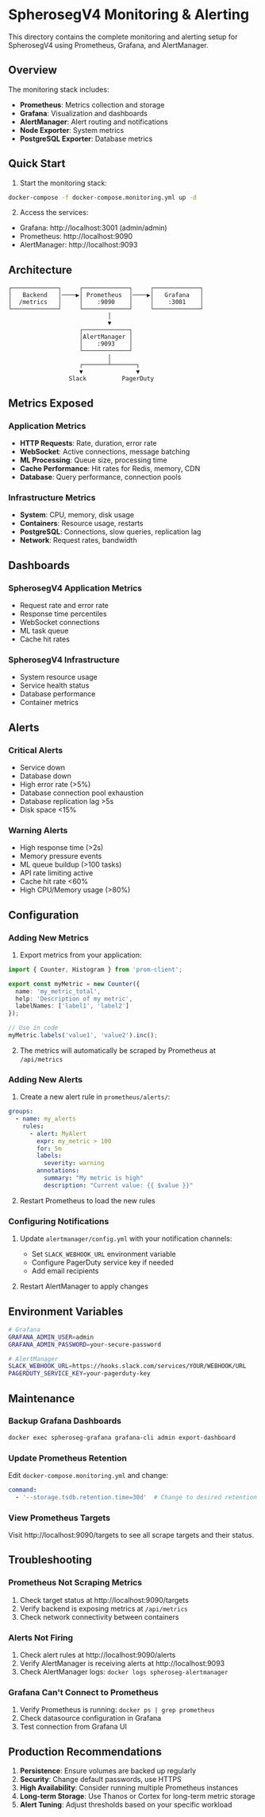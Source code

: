 # SpherosegV4 Monitoring & Alerting

This directory contains the complete monitoring and alerting setup for SpherosegV4 using Prometheus, Grafana, and AlertManager.

## Overview

The monitoring stack includes:
- **Prometheus**: Metrics collection and storage
- **Grafana**: Visualization and dashboards
- **AlertManager**: Alert routing and notifications
- **Node Exporter**: System metrics
- **PostgreSQL Exporter**: Database metrics

## Quick Start

1. Start the monitoring stack:
```bash
docker-compose -f docker-compose.monitoring.yml up -d
```

2. Access the services:
- Grafana: http://localhost:3001 (admin/admin)
- Prometheus: http://localhost:9090
- AlertManager: http://localhost:9093

## Architecture

```
┌─────────────┐     ┌─────────────┐     ┌─────────────┐
│   Backend   │────▶│ Prometheus  │────▶│   Grafana   │
│  /metrics   │     │    :9090    │     │    :3001    │
└─────────────┘     └─────────────┘     └─────────────┘
                            │
                            ▼
                    ┌─────────────┐
                    │AlertManager │
                    │    :9093    │
                    └─────────────┘
                            │
                    ┌───────┴───────┐
                    ▼               ▼
                 Slack          PagerDuty
```

## Metrics Exposed

### Application Metrics
- **HTTP Requests**: Rate, duration, error rate
- **WebSocket**: Active connections, message batching
- **ML Processing**: Queue size, processing time
- **Cache Performance**: Hit rates for Redis, memory, CDN
- **Database**: Query performance, connection pools

### Infrastructure Metrics
- **System**: CPU, memory, disk usage
- **Containers**: Resource usage, restarts
- **PostgreSQL**: Connections, slow queries, replication lag
- **Network**: Request rates, bandwidth

## Dashboards

### SpherosegV4 Application Metrics
- Request rate and error rate
- Response time percentiles
- WebSocket connections
- ML task queue
- Cache hit rates

### SpherosegV4 Infrastructure
- System resource usage
- Service health status
- Database performance
- Container metrics

## Alerts

### Critical Alerts
- Service down
- Database down
- High error rate (>5%)
- Database connection pool exhaustion
- Database replication lag >5s
- Disk space <15%

### Warning Alerts
- High response time (>2s)
- Memory pressure events
- ML queue buildup (>100 tasks)
- API rate limiting active
- Cache hit rate <60%
- High CPU/Memory usage (>80%)

## Configuration

### Adding New Metrics

1. Export metrics from your application:
```typescript
import { Counter, Histogram } from 'prom-client';

export const myMetric = new Counter({
  name: 'my_metric_total',
  help: 'Description of my metric',
  labelNames: ['label1', 'label2']
});

// Use in code
myMetric.labels('value1', 'value2').inc();
```

2. The metrics will automatically be scraped by Prometheus at `/api/metrics`

### Adding New Alerts

1. Create a new alert rule in `prometheus/alerts/`:
```yaml
groups:
  - name: my_alerts
    rules:
      - alert: MyAlert
        expr: my_metric > 100
        for: 5m
        labels:
          severity: warning
        annotations:
          summary: "My metric is high"
          description: "Current value: {{ $value }}"
```

2. Restart Prometheus to load the new rules

### Configuring Notifications

1. Update `alertmanager/config.yml` with your notification channels:
   - Set `SLACK_WEBHOOK_URL` environment variable
   - Configure PagerDuty service key if needed
   - Add email recipients

2. Restart AlertManager to apply changes

## Environment Variables

```bash
# Grafana
GRAFANA_ADMIN_USER=admin
GRAFANA_ADMIN_PASSWORD=your-secure-password

# AlertManager
SLACK_WEBHOOK_URL=https://hooks.slack.com/services/YOUR/WEBHOOK/URL
PAGERDUTY_SERVICE_KEY=your-pagerduty-key
```

## Maintenance

### Backup Grafana Dashboards
```bash
docker exec spheroseg-grafana grafana-cli admin export-dashboard
```

### Update Prometheus Retention
Edit `docker-compose.monitoring.yml` and change:
```yaml
command:
  - '--storage.tsdb.retention.time=30d'  # Change to desired retention
```

### View Prometheus Targets
Visit http://localhost:9090/targets to see all scrape targets and their status.

## Troubleshooting

### Prometheus Not Scraping Metrics
1. Check target status at http://localhost:9090/targets
2. Verify backend is exposing metrics at `/api/metrics`
3. Check network connectivity between containers

### Alerts Not Firing
1. Check alert rules at http://localhost:9090/alerts
2. Verify AlertManager is receiving alerts at http://localhost:9093
3. Check AlertManager logs: `docker logs spheroseg-alertmanager`

### Grafana Can't Connect to Prometheus
1. Verify Prometheus is running: `docker ps | grep prometheus`
2. Check datasource configuration in Grafana
3. Test connection from Grafana UI

## Production Recommendations

1. **Persistence**: Ensure volumes are backed up regularly
2. **Security**: Change default passwords, use HTTPS
3. **High Availability**: Consider running multiple Prometheus instances
4. **Long-term Storage**: Use Thanos or Cortex for long-term metric storage
5. **Alert Tuning**: Adjust thresholds based on your specific workload